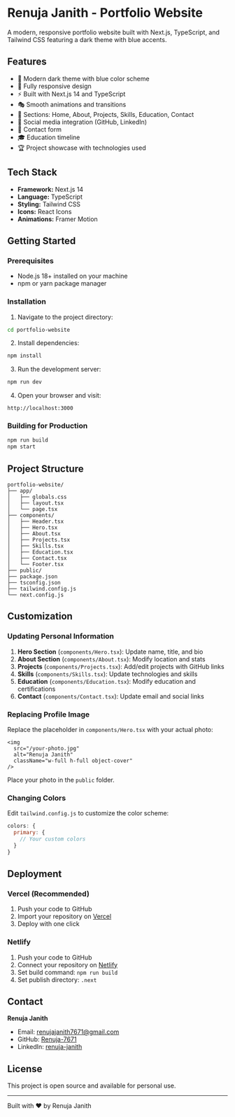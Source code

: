 # Renuja Janith - Portfolio Website

A modern, responsive portfolio website built with Next.js, TypeScript, and Tailwind CSS featuring a dark theme with blue accents.

## Features

- 🎨 Modern dark theme with blue color scheme
- 📱 Fully responsive design
- ⚡ Built with Next.js 14 and TypeScript
- 🎭 Smooth animations and transitions
- 🎯 Sections: Home, About, Projects, Skills, Education, Contact
- 🔗 Social media integration (GitHub, LinkedIn)
- 📧 Contact form
- 🎓 Education timeline
- 🏆 Project showcase with technologies used

## Tech Stack

- **Framework:** Next.js 14
- **Language:** TypeScript
- **Styling:** Tailwind CSS
- **Icons:** React Icons
- **Animations:** Framer Motion

## Getting Started

### Prerequisites

- Node.js 18+ installed on your machine
- npm or yarn package manager

### Installation

1. Navigate to the project directory:
```bash
cd portfolio-website
```

2. Install dependencies:
```bash
npm install
```

3. Run the development server:
```bash
npm run dev
```

4. Open your browser and visit:
```
http://localhost:3000
```

### Building for Production

```bash
npm run build
npm start
```

## Project Structure

```
portfolio-website/
├── app/
│   ├── globals.css
│   ├── layout.tsx
│   └── page.tsx
├── components/
│   ├── Header.tsx
│   ├── Hero.tsx
│   ├── About.tsx
│   ├── Projects.tsx
│   ├── Skills.tsx
│   ├── Education.tsx
│   ├── Contact.tsx
│   └── Footer.tsx
├── public/
├── package.json
├── tsconfig.json
├── tailwind.config.js
└── next.config.js
```

## Customization

### Updating Personal Information

1. **Hero Section** (`components/Hero.tsx`): Update name, title, and bio
2. **About Section** (`components/About.tsx`): Modify location and stats
3. **Projects** (`components/Projects.tsx`): Add/edit projects with GitHub links
4. **Skills** (`components/Skills.tsx`): Update technologies and skills
5. **Education** (`components/Education.tsx`): Modify education and certifications
6. **Contact** (`components/Contact.tsx`): Update email and social links

### Replacing Profile Image

Replace the placeholder in `components/Hero.tsx` with your actual photo:

```tsx
<img
  src="/your-photo.jpg"
  alt="Renuja Janith"
  className="w-full h-full object-cover"
/>
```

Place your photo in the `public` folder.

### Changing Colors

Edit `tailwind.config.js` to customize the color scheme:

```javascript
colors: {
  primary: {
    // Your custom colors
  }
}
```

## Deployment

### Vercel (Recommended)

1. Push your code to GitHub
2. Import your repository on [Vercel](https://vercel.com)
3. Deploy with one click

### Netlify

1. Push your code to GitHub
2. Connect your repository on [Netlify](https://netlify.com)
3. Set build command: `npm run build`
4. Set publish directory: `.next`

## Contact

**Renuja Janith**
- Email: renujajanith7671@gmail.com
- GitHub: [Renuja-7671](https://github.com/Renuja-7671)
- LinkedIn: [renuja-janith](https://www.linkedin.com/in/renuja-janith-381587279)

## License

This project is open source and available for personal use.

---

Built with ❤️ by Renuja Janith